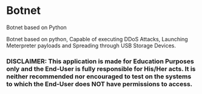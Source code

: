 # Botnet
Botnet based on Python

Botnet based on python, Capable of executing DDoS Attacks, Launching Meterpreter payloads and Spreading through USB Storage Devices.

### DISCLAIMER: This application is made for Education Purposes only and the End-User is fully responsible for His/Her acts. It is neither recommended nor encouraged to test on the systems to which the End-User does NOT have permissions to access.
